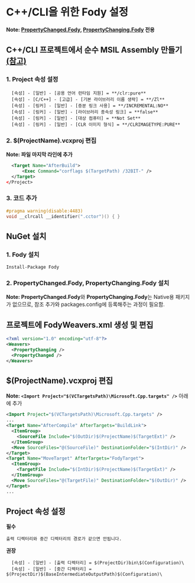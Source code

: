 # C++/CLI을 위한 Fody 설정
**Note: [**PropertyChanged.Fody**](https://github.com/Fody/PropertyChanged), [**PropertyChanging.Fody**](https://github.com/Fody/PropertyChanging) 전용**

## C++/CLI 프로젝트에서 순수 MSIL Assembly 만들기 [(참고)](https://stackoverflow.com/questions/6695727/creating-a-pure-msil-assembly-from-a-c-cli-project)
### 1. Project 속성 설정
```
  [속성] - [일반] - [공용 언어 런타임 지원] = **/clr:pure**  
  [속성] - [C/C++] - [고급] - [기본 라이브러리 이름 생략] = **/Zl**  
  [속성] - [링커] - [일반] - [증분 링크 사용] = **/INCREMENTAL:NO**  
  [속성] - [링커] - [일반] - [라이브러리 종속성 링크] = **false**  
  [속성] - [링커] - [일반] - [대상 컴퓨터] = **Not Set**  
  [속성] - [링커] - [일반] - [CLR 이미지 형식] = **/CLRIMAGETYPE:PURE**
```
### 2. $(ProjectName).vcxproj 편집
  **Note: 파일 마지막 라인에 추가**
  ```xml
    <Target Name="AfterBuild">
        <Exec Command="corflags $(TargetPath) /32BIT-" />
    </Target>
  </Project>
  ```
### 3. 코드 추가
  ```cpp
  #pragma warning(disable:4483)
  void __clrcall __identifier(".cctor")() { }
  ```

## NuGet 설치
### 1. Fody 설치
```
Install-Package Fody
```
### 2. PropertyChanged.Fody, PropertyChanging.Fody 설치
**Note: PropertyChanged.Fody**와 **PropertyChanging.Fody**는 Native용 패키지가 없으므로, 참조 추가와 packages.config에 등록해주는 과정이 필요함.

## 프로젝트에 FodyWeavers.xml 생성 및 편집
```xml
<?xml version="1.0" encoding="utf-8"?>
<Weavers>
  <PropertyChanging />
  <PropertyChanged />
</Weavers>
```

## $(ProjectName).vcxproj 편집
**Note: `<Import Project="$(VCTargetsPath)\Microsoft.Cpp.targets" />`** 아래에 추가
```xml
<Import Project="$(VCTargetsPath)\Microsoft.Cpp.targets" />
...
<Target Name="AfterCompile" AfterTargets="BuildLink">
  <ItemGroup>
    <SourceFile Include="$(OutDir)$(ProjectName)$(TargetExt)" />
  </ItemGroup>
  <Move SourceFiles="@(SourceFile)" DestinationFolder="$(IntDir)" />
</Target>
<Target Name="MoveTarget" AfterTargets="FodyTarget">
  <ItemGroup>
    <TargetFile Include="$(IntDir)$(ProjectName)$(TargetExt)" />
  </ItemGroup>
  <Move SourceFiles="@(TargetFile)" DestinationFolder="$(OutDir)" />
</Target>
...
```
## Project 속성 설정
**필수**
```
출력 디렉터리와 중간 디렉터리의 경로가 같으면 안됩니다.
```
**권장**
```
  [속성] - [일반] - [출력 디렉터리] = $(ProjectDir)bin\$(Configuration)\
  [속성] - [일반] - [중간 디렉터리] = $(ProjectDir)$(BaseIntermediateOutputPath)$(Configuration)\
```
